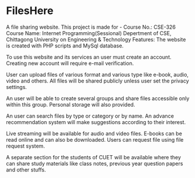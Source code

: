 # FilesHere
A file sharing website.
This project is made for -
Course No.: CSE-326
Course Name: Internet Programming(Sessional)
Depertment of CSE,
Chittagong University on Engineering & Technology 
Features:
The website is created with PHP scripts and MySql database.

To use this website and its services an user must create an account. Creating new account will require e-mail verification.

User can upload files of various format and various type like e-book, audio, video and others. All files will be shared publicly unless user set the privacy settings.

An user will be able to create several groups and share files accessible only within this group. Personal storage will also provided.

An user can search files by type or category or by name. An advance recommendation system will make suggestions according to their interest.

Live streaming will be available for audio and video files. E-books can be read online and can also be downloaded.
Users can request file using file request system.

A separate section for the students of CUET will be available where they can share study materials like class notes, previous year question papers and other stuffs.
